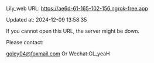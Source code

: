 Lily_web URL: https://ae6d-61-165-102-156.ngrok-free.app

Updated at: 2024-12-09 13:58:35

If you cannot open this URL, the server might be down.

Please contact: 

goley04@foxmail.com Or Wechat:GL_yeaH